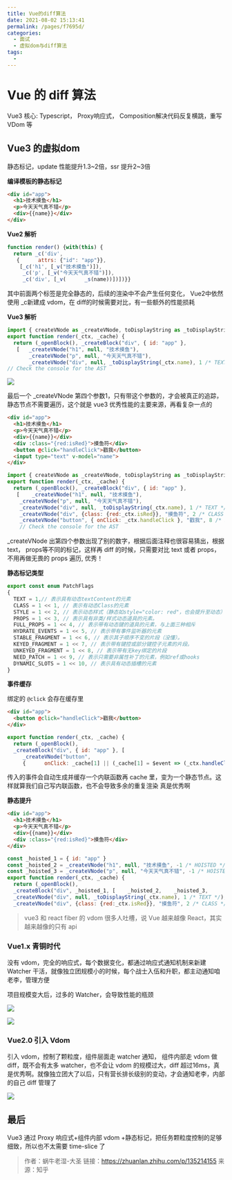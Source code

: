 ```yaml
---
title: Vue的diff算法
date: 2021-08-02 15:13:41
permalink: /pages/f7695d/
categories:
  - 面试
  - 虚拟dom与diff算法
tags:
  - 
---
```


# Vue 的 diff 算法

Vue3 核心: Typescript， Proxy响应式， Composition解决代码反复横跳，重写 VDom 等
<!-- more -->

## Vue3 的虚拟dom

静态标记，update 性能提升1.3~2倍，ssr 提升2~3倍

**编译模板的静态标记**

```html
<div id="app">
  <h1>技术摸鱼</h1>
  <p>今天天气真不错</p>
  <div>{{name}}</div>
</div>
```

**Vue2 解析**

```js
function render() {with(this) {
  return _c('div',
   {      attrs: {"id": "app"}},
    [_c('h1', [_v("技术摸鱼")]),
     _c('p', [_v("今天天气真不错")]),
     _c('div', [_v(      _s(name))])])}}
```

其中前面两个标签是完全静态的，后续的渲染中不会产生任何变化， Vue2中依然使用 _c新建成 vdom，在 diff的时候需要对比，有一些额外的性能损耗

**Vue3 解析**

```js
import { createVNode as _createVNode, toDisplayString as _toDisplayString, openBlock as _openBlock, createBlock as _createBlock } from "vue"
export function render(_ctx, _cache) {
  return (_openBlock(), _createBlock("div", { id: "app" },
   [   _createVNode("h1", null, "技术摸鱼"), 
       _createVNode("p", null, "今天天气真不错"),   
       _createVNode("div", null, _toDisplayString(_ctx.name), 1 /* TEXT */)]))}
// Check the console for the AST
```

![](http://66.152.176.25:8000/home/images/diff/3.png)

最后一个 _createVNode 第四个参数1，只有带这个参数的，才会被真正的追踪，静态节点不需要遍历，这个就是 vue3 优秀性能的主要来源，再看复杂一点的

```html
<div id="app">
  <h1>技术摸鱼</h1>
  <p>今天天气真不错</p>
  <div>{{name}}</div>
  <div :class="{red:isRed}">摸鱼符</div>
  <button @click="handleClick">戳我</button>
  <input type="text" v-model="name">
</div>
```

```js
import { createVNode as _createVNode, toDisplayString as _toDisplayString, openBlock as _openBlock, createBlock as _createBlock } from "vue"
export function render(_ctx, _cache) {
  return (_openBlock(), _createBlock("div", { id: "app" },
   [    _createVNode("h1", null, "技术摸鱼"),   
    _createVNode("p", null, "今天天气真不错"),   
    _createVNode("div", null, _toDisplayString(_ctx.name), 1 /* TEXT */),    
    _createVNode("div", {class: {red:_ctx.isRed}}, "摸鱼符", 2 /* CLASS */),    
    _createVNode("button", { onClick: _ctx.handleClick }, "戳我", 8 /* PROPS */, ["onClick"])]))}
    // Check the console for the AST
```

_createVNode 出第四个参数出现了别的数字，根据后面注释也很容易猜出，根据 text， props等不同的标记，这样再 diff 的时候，只需要对比 text 或者 props，不用再做无畏的 props 遍历, 优秀！

**静态标记类型**

```js
export const enum PatchFlags
{ 
  TEXT = 1,// 表示具有动态textContent的元素  
  CLASS = 1 << 1, // 表示有动态Class的元素  
  STYLE = 1 << 2, // 表示动态样式（静态如style="color: red"，也会提升至动态）  
  PROPS = 1 << 3, // 表示具有非类/样式动态道具的元素。  
  FULL_PROPS = 1 << 4, // 表示带有动态键的道具的元素，与上面三种相斥  
  HYDRATE_EVENTS = 1 << 5, // 表示带有事件监听器的元素  
  STABLE_FRAGMENT = 1 << 6, // 表示其子顺序不变的片段（没懂）。   
  KEYED_FRAGMENT = 1 << 7, // 表示带有键控或部分键控子元素的片段。  
  UNKEYED_FRAGMENT = 1 << 8, // 表示带有无key绑定的片段  
  NEED_PATCH = 1 << 9, // 表示只需要非属性补丁的元素，例如ref或hooks  
  DYNAMIC_SLOTS = 1 << 10, // 表示具有动态插槽的元素
}
```

**事件缓存**

绑定的 `@click` 会存在缓存里

```html
<div id="app">
  <button @click="handleClick">戳我</button>
</div>
```

```js
export function render(_ctx, _cache) {
  return (_openBlock(), 
  _createBlock("div", { id: "app" }, [   
     _createVNode("button", 
     {      onClick: _cache[1] || (_cache[1] = $event => (_ctx.handleClick($event)))}, "戳我")]))}
```

传入的事件会自动生成并缓存一个内联函数再 cache 里，变为一个静态节点。这样就算我们自己写内联函数，也不会导致多余的重复渲染 真是优秀啊

**静态提升**

```html
<div id="app">
  <h1>技术摸鱼</h1>
  <p>今天天气真不错</p>
  <div>{{name}}</div>
  <div :class="{red:isRed}">摸鱼符</div>
</div>
```

```js
const _hoisted_1 = { id: "app" }
const _hoisted_2 = _createVNode("h1", null, "技术摸鱼", -1 /* HOISTED */)
const _hoisted_3 = _createVNode("p", null, "今天天气真不错", -1 /* HOISTED */)
export function render(_ctx, _cache) {
  return (_openBlock(), 
  _createBlock("div", _hoisted_1, [    _hoisted_2,    _hoisted_3,    
  _createVNode("div", null, _toDisplayString(_ctx.name), 1 /* TEXT */),   
  _createVNode("div", {class: {red:_ctx.isRed}}, "摸鱼符", 2 /* CLASS */)]))}
```

> vue3 和 react fiber 的 vdom 很多人吐槽，说 Vue 越来越像 React，其实越来越像的只有 api

### Vue1.x 青铜时代

没有 vdom，完全的响应式，每个数据变化，都通过响应式通知机制来新建 Watcher 干活，就像独立团规模小的时候，每个战士入伍和升职，都主动通知咱老李，管理方便

项目规模变大后，过多的 Watcher，会导致性能的瓶颈

![](http://66.152.176.25:8000/home/images/diff/4.png)

![](http://66.152.176.25:8000/home/images/diff/5.png)


### Vue2.0 引入 Vdom

引入 vdom，控制了颗粒度，组件层面走 watcher 通知， 组件内部走 vdom 做 diff，既不会有太多 watcher，也不会让 vdom 的规模过大，diff 超过16ms，真是优秀啊。就像独立团大了以后，只有营长排长级别的变动，才会通知老李，内部的自己 diff 管理了

![](http://66.152.176.25:8000/home/images/diff/7.png)


## 最后

Vue3 通过 Proxy 响应式+组件内部 vdom +静态标记，把任务颗粒度控制的足够细致，所以也不太需要 time-slice 了

>作者：蜗牛老湿-大圣
>链接：https://zhuanlan.zhihu.com/p/135214155
>来源：知乎